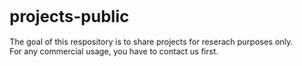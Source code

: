 # projects-public

The goal of this respository is to share projects for reserach purposes only. For any commercial usage, you have to contact us first.
